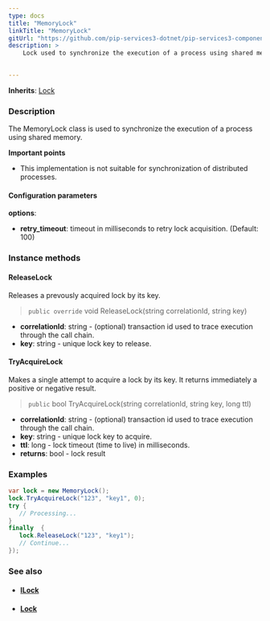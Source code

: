 ```yaml
---
type: docs
title: "MemoryLock"
linkTitle: "MemoryLock"
gitUrl: "https://github.com/pip-services3-dotnet/pip-services3-components-dotnet"
description: >
    Lock used to synchronize the execution of a process using shared memory.

    
---
```


**Inherits**: [Lock](../lock)

### Description

The MemoryLock class is used to synchronize the execution of a process using shared memory.

**Important points**

- This implementation is not suitable for synchronization of distributed processes.

#### Configuration parameters
**options**:
- **retry_timeout**: timeout in milliseconds to retry lock acquisition. (Default: 100)


### Instance methods

#### ReleaseLock
Releases a prevously acquired lock by its key.

> `public override` void ReleaseLock(string correlationId, string key)

- **correlationId**: string - (optional) transaction id used to trace execution through the call chain.
- **key**: string - unique lock key to release.


#### TryAcquireLock
Makes a single attempt to acquire a lock by its key.
It returns immediately a positive or negative result.

> `public` bool TryAcquireLock(string correlationId, string key, long ttl)

- **correlationId**: string - (optional) transaction id used to trace execution through the call chain.
- **key**: string - unique lock key to acquire.
- **ttl**: long - lock timeout (time to live) in milliseconds.
- **returns**: bool - lock result

### Examples

```cs
var lock = new MemoryLock();
lock.TryAcquireLock("123", "key1", 0);
try {
   // Processing...
}
finally  {
   lock.ReleaseLock("123", "key1");
   // Continue...
});

```

### See also
- #### [ILock](../ilock)
- #### [Lock](../lock)
